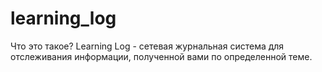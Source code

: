 # learning_log
Что это такое?
Learning Log - сетевая журнальная система для отслеживания информации, полученной вами по определенной теме.

